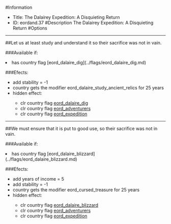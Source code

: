 #Information
 - Title: The Dalairey Expedition: A Disquieting Return
 - ID: eordand.37
#Description
The Dalairey Expedition: A Disquieting Return
#Options

___
##Let us at least study and understand it so their sacrifice was not in vain.

###Available if:
<li>has country flag [eord_dalaire_dig](../flags/eord_dalaire_dig.md)</li>

###Efects:<ul><li>add stability = -1</li><li>country gets the modifier eord_dalaire_study_ancient_relics for 25 years</li><li>hidden effect:</li><ul><li>clr country flag [eord_dalaire_dig](../flags/eord_dalaire_dig.md)</li><li>clr country flag [eord_adventurers](../flags/eord_adventurers.md)</li><li>clr country flag [eord_expedition](../flags/eord_expedition.md)</li></ul></ul>

___
##We must ensure that it is put to good use, so their sacrifice was not in vain.

###Available if:
<li>has country flag [eord_dalaire_blizzard](../flags/eord_dalaire_blizzard.md)</li>

###Efects:<ul><li>add years of income = 5</li><li>add stability = -1</li><li>country gets the modifier eord_cursed_treasure for 25 years</li><li>hidden effect:</li><ul><li>clr country flag [eord_dalaire_blizzard](../flags/eord_dalaire_blizzard.md)</li><li>clr country flag [eord_adventurers](../flags/eord_adventurers.md)</li><li>clr country flag [eord_expedition](../flags/eord_expedition.md)</li></ul></ul>
